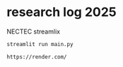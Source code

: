 # research log 2025
NECTEC
streamlix


```python
streamlit run main.py
```

```
https://render.com/
```
